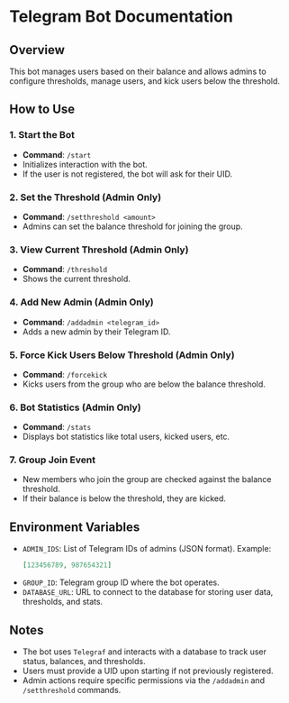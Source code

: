 # Telegram Bot Documentation

## Overview
This bot manages users based on their balance and allows admins to configure thresholds, manage users, and kick users below the threshold.

## How to Use

### 1. Start the Bot
- **Command**: `/start`
- Initializes interaction with the bot.
- If the user is not registered, the bot will ask for their UID.

### 2. Set the Threshold (Admin Only)
- **Command**: `/setthreshold <amount>`
- Admins can set the balance threshold for joining the group.

### 3. View Current Threshold (Admin Only)
- **Command**: `/threshold`
- Shows the current threshold.

### 4. Add New Admin (Admin Only)
- **Command**: `/addadmin <telegram_id>`
- Adds a new admin by their Telegram ID.

### 5. Force Kick Users Below Threshold (Admin Only)
- **Command**: `/forcekick`
- Kicks users from the group who are below the balance threshold.

### 6. Bot Statistics (Admin Only)
- **Command**: `/stats`
- Displays bot statistics like total users, kicked users, etc.

### 7. Group Join Event
- New members who join the group are checked against the balance threshold.
- If their balance is below the threshold, they are kicked.

## Environment Variables

- `ADMIN_IDS`: List of Telegram IDs of admins (JSON format). Example:
  ```json
  [123456789, 987654321]
- `GROUP_ID`: Telegram group ID where the bot operates.
- `DATABASE_URL`: URL to connect to the database for storing user data, thresholds, and stats.

## Notes

- The bot uses `Telegraf` and interacts with a database to track user status, balances, and thresholds.
- Users must provide a UID upon starting if not previously registered.
- Admin actions require specific permissions via the `/addadmin` and `/setthreshold` commands.
